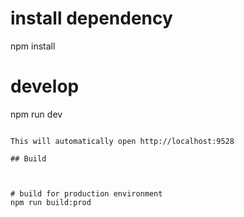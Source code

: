 # install dependency

npm install

# develop

npm run dev

```

This will automatically open http://localhost:9528

## Build



# build for production environment
npm run build:prod
```
